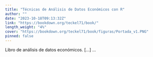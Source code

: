 ```yaml
---
title: "Técnicas de Análisis de Datos Económicos con R"
author: ""
date: "2023-10-18T09:13:32Z"
link: "https://bookdown.org/teckel71/book/"
length_weight: "4%"
cover: "https://bookdown.org/teckel71/book/figuras/Portada_v1.PNG"
pinned: false
---
```


Libro de análisis de datos económicos. [...] ...
